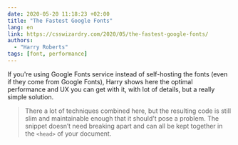 ```yaml
---
date: 2020-05-20 11:18:23 +02:00
title: "The Fastest Google Fonts"
lang: en
link: https://csswizardry.com/2020/05/the-fastest-google-fonts/
authors:
  - "Harry Roberts"
tags: [font, performance]
---
```


If you're using Google Fonts service instead of self-hosting the fonts (even if they come from Google Fonts), Harry shows here the optimal performance and UX you can get with it, with lot of details, but a really simple solution.

> There a lot of techniques combined here, but the resulting code is still slim and maintainable enough that it should’t pose a problem. The snippet doesn’t need breaking apart and can all be kept together in the `<head>` of your document.

